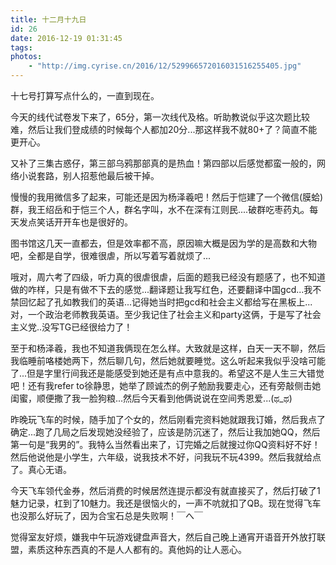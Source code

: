 ```yaml
---
title: 十二月十九日
id: 26
date: 2016-12-19 01:31:45
tags:
photos:
    - "http://img.cyrise.cn/2016/12/529966572016031516255405.jpg"
---
```


十七号打算写点什么的，一直到现在。

今天的线代试卷发下来了，65分，第一次线代及格。听助教说似乎这次题比较难，然后让我们登成绩的时候每个人都加20分...那这样我不就80+了？简直不能更开心。

又补了三集古惑仔，第三部乌鸦那部真的是热血！第四部以后感觉都蛮一般的，网络小说套路，别人招惹他最后被干掉。

慢慢的我用微信多了起来，可能还是因为杨泽羲吧！然后于恺建了一个微信(膜蛤)群，我王绍岳和于恺三个人，群名字叫，水不在深有江则民....破群吃枣药丸。每天发点笑话开开车也是很好的。

图书馆这几天一直都去，但是效率都不高，原因嘛大概是因为学的是高数和大物吧，全都是自学，很难很虐，所以写着写着就烦了...

哦对，周六考了四级，听力真的很虐很虐，后面的题我已经没有题感了，也不知道做的咋样，只是有做不下去的感觉...翻译题让我写红色，还要翻译中国gcd...我不禁回忆起了孔如教我们的英语...记得她当时把gcd和社会主义都给写在黑板上...对，一个政治老师教我英语。至少我记住了社会主义和party这俩，于是写了社会主义党..没写TG已经很给力了！

至于和杨泽羲，我也不知道我俩现在怎么样。大致就是这样，白天一天不聊，然后我临睡前咯楼她两下，然后聊几句，然后她就要睡觉。这么听起来我似乎没啥可能了...但是字里行间我还是能感受到她还是有点中意我的。希望这不是人生三大错觉吧！还有我refer to徐静思，她举了顾诚杰的例子勉励我要走心，还有旁敲侧击她闺蜜，顺便撒了我一脸狗粮...然后今天看到他俩说说在空间秀恩爱...(ಥ_ಥ)

昨晚玩飞车的时候，随手加了个女的，然后刚看完资料她就跟我订婚，然后我点了确定...跑了几局之后发现她没经验了，应该是防沉迷了，然后让我加她QQ，然后第一句是“我男的”。我特么当然看出来了，订完婚之后就搜过你QQ资料好不好！然后他说他是小学生，六年级，说我技术不好，问我玩不玩4399。然后我就给点了。真心无语。

今天飞车领代金券，然后消费的时候居然连提示都没有就直接买了，然后打破了1魅力记录，杠到了10魅力。我还是很恼火的，一声不吭就扣了QB。现在觉得飞车也没那么好玩了，因为合宝石总是失败啊！￣へ￣

觉得室友好烦，嫌我中午玩游戏键盘声音大，然后自己晚上通宵开语音开外放打联盟，素质这种东西真的不是人人都有的。真他妈的让人恶心。

